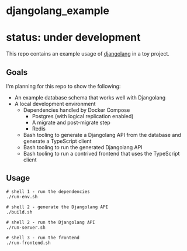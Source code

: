 # djangolang_example

# status: under development

This repo contains an example usage of [djangolang](https://github.com/initialed85/djangolang) in a toy project.

## Goals

I'm planning for this repo to show the following:

- An example database schema that works well with Djangolang
- A local development environment
  - Dependencies handled by Docker Compose
    - Postgres (with logical replication enabled)
    - A migrate and post-migrate step
    - Redis
  - Bash tooling to generate a Djangolang API from the database and generate a TypeScript client
  - Bash tooling to run the generated Djangolang API
  - Bash tooling to run a contrived frontend that uses the TypeScript client

## Usage

```shell
# shell 1 - run the dependencies
./run-env.sh

# shell 2 - generate the Djangolang API
./build.sh

# shell 2 - run the Djangolang API
./run-server.sh

# shell 3 - run the frontend
./run-frontend.sh
```
